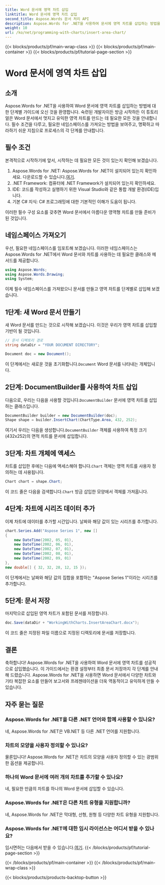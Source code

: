 ```yaml
---
title: Word 문서에 영역 차트 삽입
linktitle: Word 문서에 영역 차트 삽입
second_title: Aspose.Words 문서 처리 API
description: Aspose.Words for .NET을 사용하여 문서에 영역 차트를 삽입하는 방법을 알아보세요. 시리즈 데이터를 추가하고 차트와 함께 문서를 저장합니다.
weight: 10
url: /ko/net/programming-with-charts/insert-area-chart/
---
```


{{< blocks/products/pf/main-wrap-class >}}
{{< blocks/products/pf/main-container >}}
{{< blocks/products/pf/tutorial-page-section >}}

# Word 문서에 영역 차트 삽입

## 소개

Aspose.Words for .NET을 사용하여 Word 문서에 영역 차트를 삽입하는 방법에 대한 단계별 가이드에 오신 것을 환영합니다. 숙련된 개발자이든 방금 시작하든 이 튜토리얼은 Word 문서에서 멋지고 유익한 영역 차트를 만드는 데 필요한 모든 것을 안내합니다. 필수 조건을 다루고, 필요한 네임스페이스를 가져오는 방법을 보여주고, 명확하고 따라하기 쉬운 지침으로 프로세스의 각 단계를 안내합니다.

## 필수 조건

본격적으로 시작하기에 앞서, 시작하는 데 필요한 모든 것이 있는지 확인해 보겠습니다.

1.  Aspose.Words for .NET: Aspose.Words for .NET이 설치되어 있는지 확인하세요. 다운로드할 수 있습니다.[여기](https://releases.aspose.com/words/net/).
2. .NET Framework: 컴퓨터에 .NET Framework가 설치되어 있는지 확인하세요.
3. IDE: 코드를 작성하고 실행하기 위한 Visual Studio와 같은 통합 개발 환경(IDE)입니다.
4. 기본 C# 지식: C# 프로그래밍에 대한 기본적인 이해가 도움이 됩니다.

이러한 필수 구성 요소를 갖추면 Word 문서에서 아름다운 영역형 차트를 만들 준비가 된 것입니다.

## 네임스페이스 가져오기

우선, 필요한 네임스페이스를 임포트해 보겠습니다. 이러한 네임스페이스는 Aspose.Words for .NET에서 Word 문서와 차트를 사용하는 데 필요한 클래스와 메서드를 제공합니다.

```csharp
using Aspose.Words;
using Aspose.Words.Drawing;
using System;
```

이제 필수 네임스페이스를 가져왔으니 문서를 만들고 영역 차트를 단계별로 삽입해 보겠습니다.

## 1단계: 새 Word 문서 만들기

새 Word 문서를 만드는 것으로 시작해 보겠습니다. 이것은 우리가 영역 차트를 삽입할 기반이 될 것입니다.

```csharp
// 문서 디렉토리 경로
string dataDir = "YOUR DOCUMENT DIRECTORY";

Document doc = new Document();
```

 이 단계에서는 새로운 것을 초기화합니다.`Document` Word 문서를 나타내는 개체입니다.

## 2단계: DocumentBuilder를 사용하여 차트 삽입

 다음으로, 우리는 다음을 사용할 것입니다.`DocumentBuilder` 문서에 영역 차트를 삽입하는 클래스입니다.

```csharp
DocumentBuilder builder = new DocumentBuilder(doc);
Shape shape = builder.InsertChart(ChartType.Area, 432, 252);
```

 여기서 우리는 다음을 생성합니다.`DocumentBuilder` 객체를 사용하여 특정 크기(432x252)의 면적 차트를 문서에 삽입합니다.

## 3단계: 차트 개체에 액세스

 차트를 삽입한 후에는 다음에 액세스해야 합니다.`Chart` 객체는 영역 차트를 사용자 정의하는 데 사용됩니다.

```csharp
Chart chart = shape.Chart;
```

 이 코드 줄은 다음을 검색합니다.`Chart` 방금 삽입한 모양에서 객체를 가져옵니다.

## 4단계: 차트에 시리즈 데이터 추가

이제 차트에 데이터를 추가할 시간입니다. 날짜와 해당 값이 있는 시리즈를 추가합니다.

```csharp
chart.Series.Add("Aspose Series 1", new []
{
    new DateTime(2002, 05, 01),
    new DateTime(2002, 06, 01),
    new DateTime(2002, 07, 01),
    new DateTime(2002, 08, 01),
    new DateTime(2002, 09, 01)
}, 
new double[] { 32, 32, 28, 12, 15 });
```

이 단계에서는 날짜와 해당 값의 집합을 포함하는 "Aspose Series 1"이라는 시리즈를 추가합니다.

## 5단계: 문서 저장

마지막으로 삽입된 영역 차트가 포함된 문서를 저장합니다.

```csharp
doc.Save(dataDir + "WorkingWithCharts.InsertAreaChart.docx");
```

이 코드 줄은 지정된 파일 이름으로 지정된 디렉토리에 문서를 저장합니다.

## 결론

축하합니다! Aspose.Words for .NET을 사용하여 Word 문서에 영역 차트를 성공적으로 삽입했습니다. 이 가이드에서는 환경 설정부터 최종 문서 저장까지 각 단계를 안내해 드렸습니다. Aspose.Words for .NET을 사용하면 Word 문서에서 다양한 차트와 기타 복잡한 요소를 만들어 보고서와 프레젠테이션을 더욱 역동적이고 유익하게 만들 수 있습니다.

## 자주 묻는 질문

### Aspose.Words for .NET을 다른 .NET 언어와 함께 사용할 수 있나요?
네, Aspose.Words for .NET은 VB.NET 등 다른 .NET 언어를 지원합니다.

### 차트의 모양을 사용자 정의할 수 있나요?
물론입니다! Aspose.Words for .NET은 차트의 모양을 사용자 정의할 수 있는 광범위한 옵션을 제공합니다.

### 하나의 Word 문서에 여러 개의 차트를 추가할 수 있나요?
네, 필요한 만큼의 차트를 하나의 Word 문서에 삽입할 수 있습니다.

### Aspose.Words for .NET은 다른 차트 유형을 지원합니까?
네, Aspose.Words for .NET은 막대형, 선형, 원형 등 다양한 차트 유형을 지원합니다.

### Aspose.Words for .NET에 대한 임시 라이선스는 어디서 받을 수 있나요?
 임시면허는 다음에서 받을 수 있습니다.[여기](https://purchase.aspose.com/temporary-license/).
{{< /blocks/products/pf/tutorial-page-section >}}

{{< /blocks/products/pf/main-container >}}
{{< /blocks/products/pf/main-wrap-class >}}

{{< blocks/products/products-backtop-button >}}
